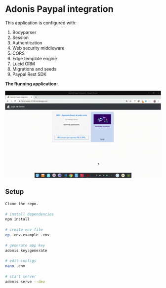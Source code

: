 # Adonis Paypal integration

This application is configured with:

1. Bodyparser
2. Session
3. Authentication
4. Web security middleware
5. CORS
6. Edge template engine
7. Lucid ORM
8. Migrations and seeds
9. Paypal Rest SDK

**The Running application:**

![Funcionamento](/public/adonis-paypal.gif)

## Setup
```bash
Clone the repo.

# install dependencies
npm install

# create env file
cp .env.example .env

# generate app key
adonis key:generate

# edit configs
nano .env

# start server
adonis serve --dev
```

